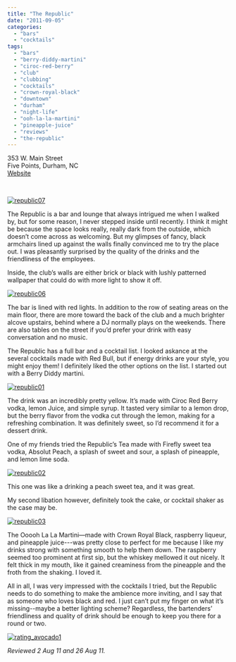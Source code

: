 ```yaml
---
title: "The Republic"
date: "2011-09-05"
categories: 
  - "bars"
  - "cocktails"
tags: 
  - "bars"
  - "berry-diddy-martini"
  - "ciroc-red-berry"
  - "club"
  - "clubbing"
  - "cocktails"
  - "crown-royal-black"
  - "downtown"
  - "durham"
  - "night-life"
  - "ooh-la-la-martini"
  - "pineapple-juice"
  - "reviews"
  - "the-republic"
---
```


353 W. Main Street\
Five Points, Durham, NC\
[Website](http://www.therepublicnc.com/)

 

[![](http://s3.amazonaws.com/thegourmez-wpmedia/2011/09/republic07.jpg "republic07")](http://s3.amazonaws.com/thegourmez-wpmedia/2011/09/republic07.jpg)

The Republic is a bar and lounge that always intrigued me when I walked by, but for some reason, I never stepped inside until recently. I think it might be because the space looks really, really dark from the outside, which doesn’t come across as welcoming. But my glimpses of fancy, black armchairs lined up against the walls finally convinced me to try the place out. I was pleasantly surprised by the quality of the drinks and the friendliness of the employees.

Inside, the club’s walls are either brick or black with lushly patterned wallpaper that could do with more light to show it off.

[![](http://s3.amazonaws.com/thegourmez-wpmedia/2011/09/republic06.jpg "republic06")](http://s3.amazonaws.com/thegourmez-wpmedia/2011/09/republic06.jpg)

The bar is lined with red lights. In addition to the row of seating areas on the main floor, there are more toward the back of the club and a much brighter alcove upstairs, behind where a DJ normally plays on the weekends. There are also tables on the street if you’d prefer your drink with easy conversation and no music.

The Republic has a full bar and a cocktail list. I looked askance at the several cocktails made with Red Bull, but if energy drinks are your style, you might enjoy them! I definitely liked the other options on the list. I started out with a Berry Diddy martini.

[![](http://s3.amazonaws.com/thegourmez-wpmedia/2011/09/republic01.jpg "republic01")](http://s3.amazonaws.com/thegourmez-wpmedia/2011/09/republic01.jpg)

The drink was an incredibly pretty yellow. It’s made with Ciroc Red Berry vodka, lemon Juice, and simple syrup. It tasted very similar to a lemon drop, but the berry flavor from the vodka cut through the lemon, making for a refreshing combination. It was definitely sweet, so I’d recommend it for a dessert drink.

One of my friends tried the Republic’s Tea made with Firefly sweet tea vodka, Absolut Peach, a splash of sweet and sour, a splash of pineapple, and lemon lime soda.

[![](http://s3.amazonaws.com/thegourmez-wpmedia/2011/09/republic02.jpg "republic02")](http://s3.amazonaws.com/thegourmez-wpmedia/2011/09/republic02.jpg)

This one was like a drinking a peach sweet tea, and it was great.

My second libation however, definitely took the cake, or cocktail shaker as the case may be.

[![](http://s3.amazonaws.com/thegourmez-wpmedia/2011/09/republic03.jpg "republic03")](http://s3.amazonaws.com/thegourmez-wpmedia/2011/09/republic03.jpg)

The Ooooh La La Martini—made with Crown Royal Black, raspberry liqueur, and pineapple juice---was pretty close to perfect for me because I like my drinks strong with something smooth to help them down. The raspberry seemed too prominent at first sip, but the whiskey mellowed it out nicely. It felt thick in my mouth, like it gained creaminess from the pineapple and the froth from the shaking. I loved it.

All in all, I was very impressed with the cocktails I tried, but the Republic needs to do something to make the ambience more inviting, and I say that as someone who loves black and red. I just can’t put my finger on what it’s missing--maybe a better lighting scheme? Regardless, the bartenders’ friendliness and quality of drink should be enough to keep you there for a round or two.

[![](http://s3.amazonaws.com/thegourmez-wpmedia/2009/02/rating_avocado1.gif "rating_avocado1")](http://s3.amazonaws.com/thegourmez-wpmedia/2009/02/rating_avocado1.gif)

_Reviewed 2 Aug 11 and 26 Aug 11._
